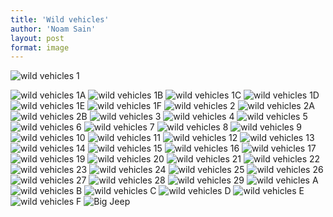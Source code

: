 ```yaml
---
title: 'Wild vehicles'
author: 'Noam Sain'
layout: post
format: image
---
```


![wild vehicles 1](/_assets/img/2012/12/ATT1.jpg)

![wild vehicles 1A](/_assets/img/2012/12/ATT1A.jpg) ![wild vehicles 1B](/_assets/img/2012/12/ATT1B.jpg) ![wild vehicles 1C](/_assets/img/2012/12/ATT1C.jpg) ![wild vehicles 1D](/_assets/img/2012/12/ATT1D.jpg) ![wild vehicles 1E](/_assets/img/2012/12/ATT1E.jpg) ![wild vehicles 1F](/_assets/img/2012/12/ATT1F.jpg) ![wild vehicles 2](/_assets/img/2012/12/ATT2.jpg) ![wild vehicles 2A](/_assets/img/2012/12/ATT2A.jpg) ![wild vehicles 2B](/_assets/img/2012/12/ATT2B.jpg) ![wild vehicles 3](/_assets/img/2012/12/ATT3.jpg) ![wild vehicles 4](/_assets/img/2012/12/ATT4.jpg) ![wild vehicles 5](/_assets/img/2012/12/ATT5.jpg) ![wild vehicles 6](/_assets/img/2012/12/ATT6.jpg) ![wild vehicles 7](/_assets/img/2012/12/ATT7.jpg) ![wild vehicles 8](/_assets/img/2012/12/ATT8.jpg) ![wild vehicles 9](/_assets/img/2012/12/ATT9.jpg) ![wild vehicles 10](/_assets/img/2012/12/ATT10.jpg) ![wild vehicles 11](/_assets/img/2012/12/ATT11.jpg) ![wild vehicles 12](/_assets/img/2012/12/ATT12.jpg) ![wild vehicles 13](/_assets/img/2012/12/ATT13.jpg) ![wild vehicles 14](/_assets/img/2012/12/ATT14.jpg) ![wild vehicles 15](/_assets/img/2012/12/ATT15.jpg) ![wild vehicles 16](/_assets/img/2012/12/ATT16.jpg) ![wild vehicles 17](/_assets/img/2012/12/ATT17.jpg) ![wild vehicles 19](/_assets/img/2012/12/ATT19.jpg) ![wild vehicles 20](/_assets/img/2012/12/ATT20.jpg) ![wild vehicles 21](/_assets/img/2012/12/ATT21.jpg) ![wild vehicles 22](/_assets/img/2012/12/ATT22.jpg) ![wild vehicles 23](/_assets/img/2012/12/ATT23.jpg) ![wild vehicles 24](/_assets/img/2012/12/ATT24.jpg) ![wild vehicles 25](/_assets/img/2012/12/ATT25.jpg) ![wild vehicles 26](/_assets/img/2012/12/ATT26.jpg) ![wild vehicles 27](/_assets/img/2012/12/ATT27.jpg) ![wild vehicles 28](/_assets/img/2012/12/ATT28.jpg) ![wild vehicles 29](/_assets/img/2012/12/ATT29.jpg) ![wild vehicles A](/_assets/img/2012/12/ATTA.jpg) ![wild vehicles B](/_assets/img/2012/12/ATTB.jpg) ![wild vehicles C](/_assets/img/2012/12/ATTC.jpg) ![wild vehicles D](/_assets/img/2012/12/ATTD.jpg) ![wild vehicles E](/_assets/img/2012/12/ATTE.jpg) ![wild vehicles F](/_assets/img/2012/12/ATTF.jpg) ![Big Jeep](/_assets/img/2012/12/Big-Jeep.jpg)